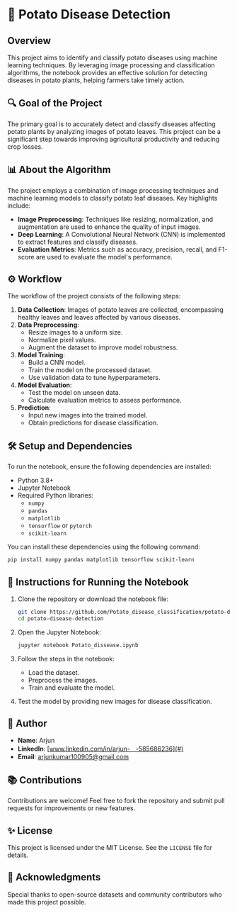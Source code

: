 # 🍟 Potato Disease Detection

## Overview
This project aims to identify and classify potato diseases using machine learning techniques. By leveraging image processing and classification algorithms, the notebook provides an effective solution for detecting diseases in potato plants, helping farmers take timely action.

## 🔍 Goal of the Project
The primary goal is to accurately detect and classify diseases affecting potato plants by analyzing images of potato leaves. This project can be a significant step towards improving agricultural productivity and reducing crop losses.

## 📊 About the Algorithm
The project employs a combination of image processing techniques and machine learning models to classify potato leaf diseases. Key highlights include:

- **Image Preprocessing**: Techniques like resizing, normalization, and augmentation are used to enhance the quality of input images.
- **Deep Learning**: A Convolutional Neural Network (CNN) is implemented to extract features and classify diseases.
- **Evaluation Metrics**: Metrics such as accuracy, precision, recall, and F1-score are used to evaluate the model's performance.

## ⚙️ Workflow
The workflow of the project consists of the following steps:

1. **Data Collection**: Images of potato leaves are collected, encompassing healthy leaves and leaves affected by various diseases.
2. **Data Preprocessing**:
   - Resize images to a uniform size.
   - Normalize pixel values.
   - Augment the dataset to improve model robustness.
3. **Model Training**:
   - Build a CNN model.
   - Train the model on the processed dataset.
   - Use validation data to tune hyperparameters.
4. **Model Evaluation**:
   - Test the model on unseen data.
   - Calculate evaluation metrics to assess performance.
5. **Prediction**:
   - Input new images into the trained model.
   - Obtain predictions for disease classification.

## 🛠️ Setup and Dependencies
To run the notebook, ensure the following dependencies are installed:

- Python 3.8+
- Jupyter Notebook
- Required Python libraries:
  - `numpy`
  - `pandas`
  - `matplotlib`
  - `tensorflow` or `pytorch`
  - `scikit-learn`

You can install these dependencies using the following command:
```bash
pip install numpy pandas matplotlib tensorflow scikit-learn
```

## 📓 Instructions for Running the Notebook
1. Clone the repository or download the notebook file:
   ```bash
   git clone https://github.com/Potato_disease_classification/potato-disease-detection.git
   cd potato-disease-detection
   ```

2. Open the Jupyter Notebook:
   ```bash
   jupyter notebook Potato_dissease.ipynb
   ```

3. Follow the steps in the notebook:
   - Load the dataset.
   - Preprocess the images.
   - Train and evaluate the model.

4. Test the model by providing new images for disease classification.

## 👤 Author
- **Name**: Arjun
- **LinkedIn**: [www.linkedin.com/in/arjun-ㅤ-585686236](#)
- **Email**: arjunkumar100905@gmail.com

## 📚 Contributions
Contributions are welcome! Feel free to fork the repository and submit pull requests for improvements or new features.

## ✨ License
This project is licensed under the MIT License. See the `LICENSE` file for details.

## 💖 Acknowledgments
Special thanks to open-source datasets and community contributors who made this project possible.

